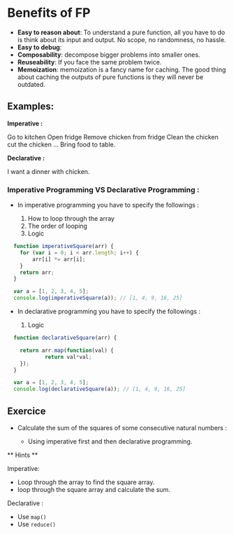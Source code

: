 # Benefits of FP

* **Easy to reason about**: To understand a pure function, all you have to do is think about its input and output. No scope, no randomness, no hassle.
* **Easy to debug**:
* **Composability**: decompose bigger problems into smaller ones.
* **Reuseability**: If you face the same problem twice.
* **Memoization**: memoization is a fancy name for caching. The good thing about caching the outputs of pure functions is they will never be outdated.

## Examples:

**Imperative :**

Go to kitchen
Open fridge
Remove chicken from fridge
Clean the chicken
cut the chicken
...
Bring food to table.

**Declarative :**

I want a dinner with chicken.

### Imperative Programming VS Declarative Programming :

* In imperative programming you have to specify the followings :

  1. How to loop through the array
  2. The order of looping
  3. Logic

```javascript
  function imperativeSquare(arr) {
    for (var i = 0; i < arr.length; i++) {
    	arr[i] *= arr[i];
    }
    return arr;
  }

  var a = [1, 2, 3, 4, 5];
  console.log(imperativeSquare(a)); // [1, 4, 9, 16, 25]

```

* In declarative programming you have to specify the followings :

  1. Logic

```javascript
  function declarativeSquare(arr) {

  	return arr.map(function(val) {
    		return val*val;
    });
  }

  var a = [1, 2, 3, 4, 5];
  console.log(declarativeSquare(a)); // [1, 4, 9, 16, 25]
```

## Exercice

* Calculate the sum of the squares of some consecutive natural numbers :

  * Using imperative first and then declarative programming.

** Hints **

Imperative:

* Loop through the array to find the square array.
* loop through the square array and calculate the sum.

Declarative :

* Use `map()`
* Use `reduce()`
